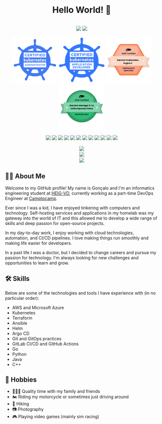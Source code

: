<div id="readme-top" align="center">

  <h1> Hello World! 👋 </h1>

  <br>

  <div id="social-badges" align="center">
    <a href="https://www.linkedin.com/in/goncalocheleno/" style="text-decoration: none;">
      <img src="https://img.shields.io/badge/LinkedIn-blue?logo=linkedin&logoColor=white&style=for-the-badge"/>
    </a>
    <img src="https://komarev.com/ghpvc/?username=lentidas&style=for-the-badge&color=blue"/>
  </div>
  
  <br>

  <div id="certification-badges" align="center">
    <a href="https://www.credly.com/badges/c40d8701-043e-4a3d-b334-d7b7e83cb33f/public_url" style="text-decoration: none;">
      <img src="assets/badges/cka-certified-kubernetes-administrator.png" height="150"/>
    </a>
    <a href="https://www.credly.com/badges/1412d1a2-bd1e-48cb-8e0a-ba33c7a90148/public_url" style="text-decoration: none;">
      <img src="assets/badges/ckad-certified-kubernetes-application-developer.png" height="150"/> 
    </a>
    <a href="https://badges.suse.com/29444b80-b37a-48e9-a325-a472be35b540" style="text-decoration: none;">
      <img src="assets/badges/scds-rke2.png" height="150"/>
    </a>
    <a href="https://badges.suse.com/ae5b4dac-f7d3-4aeb-9d4f-f86a29440e21" style="text-decoration: none;">
      <img src="assets/badges/sca-rancher-manager.png" height="150"/>
    </a>
  </div>

  <br>

  <!--
    These badges were generated using https://shields.io/ with the icons from https://simpleicons.org/
  -->
  <div id="language-badges" align="center">
    <img src="https://img.shields.io/badge/AWS-232F3E?logo=amazonwebservices&logoColor=white&style=for-the-badge"/>
    <img src="https://img.shields.io/badge/Kubernetes-326CE5?logo=kubernetes&logoColor=white&style=for-the-badge"/>
    <img src="https://img.shields.io/badge/Argo%20CD-EF7B4D?logo=argo&logoColor=white&style=for-the-badge"/>
    <img src="https://img.shields.io/badge/Helm-0F1689?logo=helm&logoColor=white&style=for-the-badge"/>
    <img src="https://img.shields.io/badge/Terraform-844FBA?logo=terraform&logoColor=white&style=for-the-badge"/>
    <img src="https://img.shields.io/badge/Ansible-EE0000?logo=ansible&logoColor=white&style=for-the-badge"/>
    <img src="https://img.shields.io/badge/GitOps-F05032?logo=git&logoColor=white&style=for-the-badge"/>
    <img src="https://img.shields.io/badge/GitHub-181717?logo=github&logoColor=white&style=for-the-badge"/>
    <img src="https://img.shields.io/badge/GitLab-FC6D26?logo=gitlab&logoColor=white&style=for-the-badge"/>
    <img src="https://img.shields.io/badge/Go-00ADD8?logo=go&logoColor=white&style=for-the-badge"/>
    <img src="https://img.shields.io/badge/Python-3776AB?logo=python&logoColor=white&style=for-the-badge"/>
    <img src="https://img.shields.io/badge/C++-00599C?logo=c%2B%2B&logoColor=white&style=for-the-badge"/>
  </div>
  
  <br>

  <div id="now-playing">
    <picture>
      <source
        srcset="https://lentidas-now-playing.vercel.app/api?scan=true&top=true&random=true&theme=dark"
        media="(prefers-color-scheme: dark)"
      />
      <source
        srcset="https://lentidas-now-playing.vercel.app/api?scan=true&top=true&random=true"
        media="(prefers-color-scheme: light), (prefers-color-scheme: no-preference)"
      />
      <img src="https://lentidas-now-playing.vercel.app/api/play"/>
  </div>

  <div id="stats">
    <picture>
      <source
        srcset="https://github-readme-stats.vercel.app/api?username=lentidas&show_icons=true&theme=github_dark_dimmed"
        media="(prefers-color-scheme: dark)"
      />
      <source
        srcset="https://github-readme-stats.vercel.app/api?username=lentidas&show_icons=true"
        media="(prefers-color-scheme: light), (prefers-color-scheme: no-preference)"
      />
      <img src="https://github-readme-stats.vercel.app/api?username=lentidas&show_icons=true"/>
    </picture>
  </div>

  <div id="trophies">
    <picture>
      <source
        srcset="https://github-profile-trophy.vercel.app/?username=lentidas&theme=dracula&no-frame=true"
        media="(prefers-color-scheme: dark)"
      />
      <source
        srcset="https://github-profile-trophy.vercel.app/?username=lentidas"
        media="(prefers-color-scheme: light), (prefers-color-scheme: no-preference)"
      />
      <img src="https://github-profile-trophy.vercel.app/?username=lentidas"/>
    </picture>
  </div>

</div>

## 🧑‍💻 About Me

Welcome to my GitHub profile! My name is Gonçalo and I'm an informatics engineering student at [HEIG-VD](https://www.heig-vd.ch/), currently working as a part-time DevOps Engineer at [Camptocamp](https://www.camptocamp.com/).

Ever since I was a kid, I have enjoyed tinkering with computers and technology. Self-hosting services and applications in my homelab was my gateway into the world of IT and this allowed me to develop a wide range of skills and deep passion for open-source projects.

In my day-to-day work, I enjoy working with cloud technologies, automation, and CI/CD pipelines. I love making things run smoothly and making life easier for developers.

In a past life I was a doctor, but I decided to change careers and pursue my passion for technology. I'm always looking for new challenges and opportunities to learn and grow.

## 🛠️ Skills

Below are some of the technologies and tools I have experience with (in no particular order):

- AWS and Microsoft Azure
- Kubernetes
- Terraform
- Ansible
- Helm
- Argo CD
- Git and GitOps practices
- GitLab CI/CD and GitHub Actions
- Go
- Python
- Java
- C++

## 🎨 Hobbies

- 🧑‍🤝‍🧑 Quality time with my family and friends
- 🏍️ Riding my motorcycle or sometimes just driving around
- 🥾 Hiking
- 📷 Photography
- 🎮 Playing video games (mainly sim racing)
